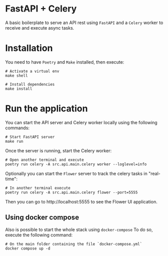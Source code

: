 # FastAPI + Celery
A basic boilerplate to serve an API rest using `FastAPI` and a `Celery` worker to receive and execute async tasks.

# Installation
You need to have `Poetry` and `Make` installed, then execute:
```
# Activate a virtual env
make shell

# Install dependencies
make install
```

# Run the application
You can start the API server and Celery worker locally using the following commands:  

```
# Start FastAPI server
make run
```

Once the server is running, start the Celery worker:
```
# Open another terminal and execute
poetry run celery -A src.api.main.celery worker --loglevel=info
```

Optionally you can start the `Flower` server to track the celery tasks in "real-time":
```
# In another terminal execute
poetry run celery -A src.api.main.celery flower --port=5555
```

Then you can go to http://localhost:5555 to see the Flower UI application.

## Using docker compose
Also is possible to start the whole stack using `docker-compose`
To do so, execute the following command:
```
# On the main folder containing the file `docker-compose.yml`
docker compose up -d
```
